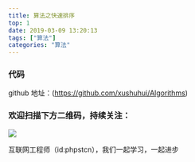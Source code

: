 ```yaml
---
title: 算法之快速排序
top: 1
date: 2019-03-09 13:20:13
tags: ["算法"]
categories: "算法"
---
```


### 代码

github 地址：(https://github.com/xushuhui/Algorithms)


### 欢迎扫描下方二维码，持续关注：
![](http://ww1.sinaimg.cn/large/a616b9a4gy1g4xzv954a4j20760763yo.jpg)

互联网工程师（id:phpstcn），我们一起学习，一起进步